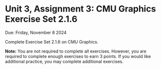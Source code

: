 # Unit 3, Assignment 3: CMU Graphics Exercise Set 2.1.6
Due: Friday, November 8 2024

Complete Exercise Set 2.1.6 on CMU Graphics.

**Note:**  You are not required to complete all exercises.  However, you are required to complete enough exercises to earn 3 points.  If you would like additional practice, you may complete additional exercises.
